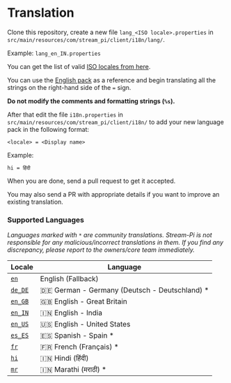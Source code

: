 # Translation

Clone this repository, create a new file `lang_<ISO locale>.properties` in `src/main/resources/com/stream_pi/client/i18n/lang/`. 

Example: `lang_en_IN.properties`

You can get the list of valid [ISO locales from here](https://docs.oracle.com/cd/E13214_01/wli/docs92/xref/xqisocodes.html).

You can use the [English pack][fallback-locale] as a reference and begin translating all the strings on the right-hand side of the `=` sign.

**Do not modify the comments and formatting strings (`%s`).**

After that edit the file `i18n.properties` in `src/main/resources/com/stream_pi/client/i18n/` to add your new language pack in the following format:

`<locale> = <Display name>`

Example:

```
hi = हिंदी
```

When you are done, send a pull request to get it accepted.

You may also send a PR with appropriate details if you want to improve an existing translation.


### Supported Languages

*Languages marked with `*` are community translations. Stream-Pi is not responsible for any malicious/incorrect translations in them. If you find any discrepancy, please report to the owners/core team immediately.*

| Locale                    | Language |
| ------------------------- | ----------- |
| [`en`][fallback-locale]   | English (Fallback)           |
| [`de_DE`][de_DE]          | 🇩🇪 German - Germany (Deutsch - Deutschland)  *          |
| [`en_GB`][en_GB]          | 🇬🇧 English - Great Britain  |
| [`en_IN`][en_IN]          | 🇮🇳 English - India         |
| [`en_US`][en_US]          | 🇺🇸 English - United States         |
| [`es_ES`][es_ES]          | 🇪🇸 Spanish - Spain *       |
| [`fr`][fr]                | 🇫🇷 French (Français)  *      |
| [`hi`][hi]                | 🇮🇳 Hindi (हिंदी)             |
| [`mr`][mr]                | 🇮🇳 Marathi (मराठी) *          |




[fallback-locale]: https://github.com/stream-pi/client/blob/master/src/main/resources/com/stream_pi/client/i18n/lang_en.properties
[de_DE]: https://github.com/stream-pi/client/blob/master/src/main/resources/com/stream_pi/client/i18n/lang_de_DE.properties
[en_GB]: https://github.com/stream-pi/client/blob/master/src/main/resources/com/stream_pi/client/i18n/lang_en_GB.properties
[en_IN]: https://github.com/stream-pi/client/blob/master/src/main/resources/com/stream_pi/client/i18n/lang_en_IN.properties
[en_US]: https://github.com/stream-pi/client/blob/master/src/main/resources/com/stream_pi/client/i18n/lang_en_US.properties
[es_ES]: https://github.com/stream-pi/client/blob/master/src/main/resources/com/stream_pi/client/i18n/lang_en_ES.properties
[fr]: https://github.com/stream-pi/client/blob/master/src/main/resources/com/stream_pi/client/i18n/lang_fr.properties
[hi]: https://github.com/stream-pi/client/blob/master/src/main/resources/com/stream_pi/client/i18n/lang_hi.properties
[mr]: https://github.com/stream-pi/client/blob/master/src/main/resources/com/stream_pi/client/i18n/lang_mr.properties
